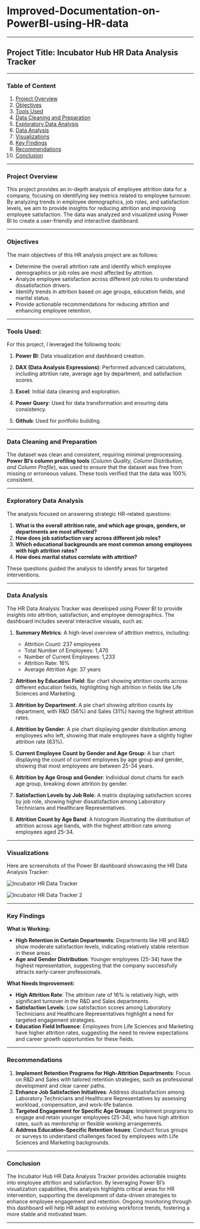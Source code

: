 # Improved-Documentation-on-PowerBI-using-HR-data

---

## Project Title: Incubator Hub HR Data Analysis Tracker

---

### Table of Content

1. [Project Overview](#project-overview)
2. [Objectives](#objectives)
3. [Tools Used](#tools-used)
4. [Data Cleaning and Preparation](#data-cleaning-and-preparation)
5. [Exploratory Data Analysis](#exploratory-data-analysis)
6. [Data Analysis](#data-analysis)
7. [Visualizations](#visualizations)
8. [Key Findings](#key-findings)
9. [Recommendations](#recommendations)
10. [Conclusion](#conclusion)

---

### Project Overview

This project provides an in-depth analysis of employee attrition data for a company, focusing on identifying key metrics related to employee turnover. By analyzing trends in employee demographics, job roles, and satisfaction levels, we aim to provide insights for reducing attrition and improving employee satisfaction. The data was analyzed and visualized using Power BI to create a user-friendly and interactive dashboard.

---

### Objectives

The main objectives of this HR analysis project are as follows:

- Determine the overall attrition rate and identify which employee demographics or job roles are most affected by attrition.
- Analyze employee satisfaction across different job roles to understand dissatisfaction drivers.
- Identify trends in attrition based on age groups, education fields, and marital status.
- Provide actionable recommendations for reducing attrition and enhancing employee retention.

---

### Tools Used:

For this project, I leveraged the following tools:

1. **Power BI**: Data visualization and dashboard creation.
   
2. **DAX (Data Analysis Expressions)**: Performed advanced calculations, including attrition rate, average age by department, and satisfaction scores.
   
3. **Excel**: Initial data cleaning and exploration.
  
4. **Power Query**: Used for data transformation and ensuring data consistency.

5. **Github**: Used for portfolio building.

---

### Data Cleaning and Preparation

The dataset was clean and consistent, requiring minimal preprocessing. **Power BI’s column profiling tools** (*Column Quality, Column Distribution, and Column Profile*), was used to ensure that the dataset was free from missing or erroneous values. These tools verified that the data was 100% consistent.

---


### Exploratory Data Analysis

The analysis focused on answering strategic HR-related questions:

1. **What is the overall attrition rate, and which age groups, genders, or departments are most affected?**
2. **How does job satisfaction vary across different job roles?**
3. **Which educational backgrounds are most common among employees with high attrition rates?**
4. **How does marital status correlate with attrition?**

These questions guided the analysis to identify areas for targeted interventions.

---

### Data Analysis

The HR Data Analysis Tracker was developed using Power BI to provide insights into attrition, satisfaction, and employee demographics. The dashboard includes several interactive visuals, such as:

1. **Summary Metrics**: A high-level overview of attrition metrics, including:
   - Attrition Count: 237 employees
   - Total Number of Employees: 1,470
   - Number of Current Employees: 1,233
   - Attrition Rate: 16%
   - Average Attrition Age: 37 years

2. **Attrition by Education Field**: Bar chart showing attrition counts across different education fields, highlighting high attrition in fields like Life Sciences and Marketing.

3. **Attrition by Department**: A pie chart showing attrition counts by department, with R&D (56%) and Sales (31%) having the highest attrition rates.

4. **Attrition by Gender**: A pie chart displaying gender distribution among employees who left, showing that male employees have a slightly higher attrition rate (63%).

5. **Current Employee Count by Gender and Age Group**: A bar chart displaying the count of current employees by age group and gender, showing that most employees are between 25-34 years.

6. **Attrition by Age Group and Gender**: Individual donut charts for each age group, breaking down attrition by gender.

7. **Satisfaction Levels by Job Role**: A matrix displaying satisfaction scores by job role, showing higher dissatisfaction among Laboratory Technicians and Healthcare Representatives.

8. **Attrition Count by Age Band**: A histogram illustrating the distribution of attrition across age bands, with the highest attrition rate among employees aged 25-34.

---

### Visualizations

Here are screenshots of the Power BI dashboard showcasing the HR Data Analysis Tracker:

![Incubator HR Data Tracker](https://github.com/user-attachments/assets/ac01982e-bee9-4745-9896-d131ac8547c0)

![Incubator HR Data Tracker 2](https://github.com/user-attachments/assets/7d9d5adb-4c66-4f55-a346-044f450f10e0)


---

### Key Findings

**What is Working:**
- **High Retention in Certain Departments**: Departments like HR and R&D show moderate satisfaction levels, indicating relatively stable retention in these areas.
- **Age and Gender Distribution**: Younger employees (25-34) have the highest representation, suggesting that the company successfully attracts early-career professionals.

**What Needs Improvement:**
- **High Attrition Rate**: The attrition rate of 16% is relatively high, with significant turnover in the R&D and Sales departments.
- **Satisfaction Levels**: Low satisfaction scores among Laboratory Technicians and Healthcare Representatives highlight a need for targeted engagement strategies.
- **Education Field Influence**: Employees from Life Sciences and Marketing have higher attrition rates, suggesting the need to review expectations and career growth opportunities for these fields.

---

### Recommendations

1. **Implement Retention Programs for High-Attrition Departments**: Focus on R&D and Sales with tailored retention strategies, such as professional development and clear career paths.
2. **Enhance Job Satisfaction Initiatives**: Address dissatisfaction among Laboratory Technicians and Healthcare Representatives by assessing workload, compensation, and work-life balance.
3. **Targeted Engagement for Specific Age Groups**: Implement programs to engage and retain younger employees (25-34), who have high attrition rates, such as mentorship or flexible working arrangements.
4. **Address Education-Specific Retention Issues**: Conduct focus groups or surveys to understand challenges faced by employees with Life Sciences and Marketing backgrounds.

---

### Conclusion

The Incubator Hub HR Data Analysis Tracker provides actionable insights into employee attrition and satisfaction. By leveraging Power BI’s visualization capabilities, this analysis highlights critical areas for HR intervention, supporting the development of data-driven strategies to enhance employee engagement and retention. Ongoing monitoring through this dashboard will help HR adapt to evolving workforce trends, fostering a more stable and motivated team.

---
